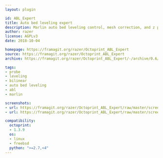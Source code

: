 ```yaml
---
layout: plugin

id: ABL_Expert
title: Auto bed leveling expert
description: Marlin auto bed leveling control, mesh correction, and z probe handling
author: razer
license: AGPLv3
date: 2018-10-04

homepage: https://framagit.org/razer/Octoprint_ABL_Expert
source: https://framagit.org/razer/Octoprint_ABL_Expert
archive: https://framagit.org/razer/Octoprint_ABL_Expert/-/archive/0.6/Octoprint_ABL_Expert-0.6.zip

tags:
- probe
- leveling
- bilinear
- auto bed leveling
- abl
- marlin

screenshots:
- url: https://framagit.org/razer/Octoprint_ABL_Expert/raw/master/screenshots/2.png
- url: https://framagit.org/razer/Octoprint_ABL_Expert/raw/master/screenshots/1.png

compatibility:
  octoprint:
  - 1.3.9
  os:
  - linux
  - freebsd
  python: ">=2.7,<4"
---
```

